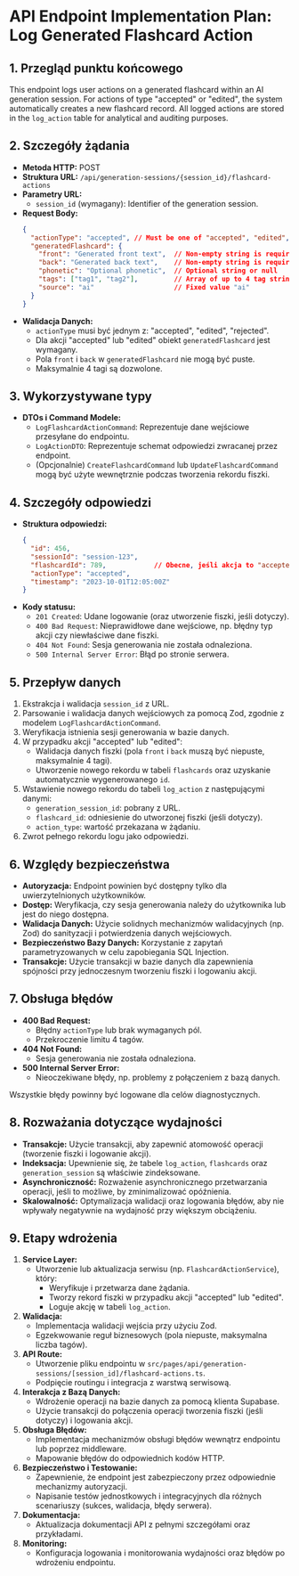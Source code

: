 # API Endpoint Implementation Plan: Log Generated Flashcard Action

## 1. Przegląd punktu końcowego
This endpoint logs user actions on a generated flashcard within an AI generation session. For actions of type "accepted" or "edited", the system automatically creates a new flashcard record. All logged actions are stored in the `log_action` table for analytical and auditing purposes.

## 2. Szczegóły żądania
- **Metoda HTTP:** POST
- **Struktura URL:** `/api/generation-sessions/{session_id}/flashcard-actions`
- **Parametry URL:**
  - `session_id` (wymagany): Identifier of the generation session.
- **Request Body:**
  ```json
  {
    "actionType": "accepted", // Must be one of "accepted", "edited", or "rejected"
    "generatedFlashcard": {
      "front": "Generated front text",  // Non-empty string is required for accepted/edited actions
      "back": "Generated back text",    // Non-empty string is required for accepted/edited actions
      "phonetic": "Optional phonetic",  // Optional string or null
      "tags": ["tag1", "tag2"],         // Array of up to 4 tag strings
      "source": "ai"                    // Fixed value "ai"
    }
  }
  ```
- **Walidacja Danych:**
  - `actionType` musi być jednym z: "accepted", "edited", "rejected".
  - Dla akcji "accepted" lub "edited" obiekt `generatedFlashcard` jest wymagany.
  - Pola `front` i `back` w `generatedFlashcard` nie mogą być puste.
  - Maksymalnie 4 tagi są dozwolone.

## 3. Wykorzystywane typy
- **DTOs i Command Modele:**
  - `LogFlashcardActionCommand`: Reprezentuje dane wejściowe przesyłane do endpointu.
  - `LogActionDTO`: Reprezentuje schemat odpowiedzi zwracanej przez endpoint.
  - (Opcjonalnie) `CreateFlashcardCommand` lub `UpdateFlashcardCommand` mogą być użyte wewnętrznie podczas tworzenia rekordu fiszki.

## 4. Szczegóły odpowiedzi
- **Struktura odpowiedzi:**
  ```json
  {
    "id": 456,
    "sessionId": "session-123",
    "flashcardId": 789,            // Obecne, jeśli akcja to "accepted" lub "edited"
    "actionType": "accepted",
    "timestamp": "2023-10-01T12:05:00Z"
  }
  ```
- **Kody statusu:**
  - `201 Created`: Udane logowanie (oraz utworzenie fiszki, jeśli dotyczy).
  - `400 Bad Request`: Nieprawidłowe dane wejściowe, np. błędny typ akcji czy niewłaściwe dane fiszki.
  - `404 Not Found`: Sesja generowania nie została odnaleziona.
  - `500 Internal Server Error`: Błąd po stronie serwera.

## 5. Przepływ danych
1. Ekstrakcja i walidacja `session_id` z URL.
2. Parsowanie i walidacja danych wejściowych za pomocą Zod, zgodnie z modelem `LogFlashcardActionCommand`.
3. Weryfikacja istnienia sesji generowania w bazie danych.
4. W przypadku akcji "accepted" lub "edited":
   - Walidacja danych fiszki (pola `front` i `back` muszą być niepuste, maksymalnie 4 tagi).
   - Utworzenie nowego rekordu w tabeli `flashcards` oraz uzyskanie automatycznie wygenerowanego `id`.
5. Wstawienie nowego rekordu do tabeli `log_action` z następującymi danymi:
   - `generation_session_id`: pobrany z URL.
   - `flashcard_id`: odniesienie do utworzonej fiszki (jeśli dotyczy).
   - `action_type`: wartość przekazana w żądaniu.
6. Zwrot pełnego rekordu logu jako odpowiedzi.

## 6. Względy bezpieczeństwa
- **Autoryzacja:** Endpoint powinien być dostępny tylko dla uwierzytelnionych użytkowników.
- **Dostęp:** Weryfikacja, czy sesja generowania należy do użytkownika lub jest do niego dostępna.
- **Walidacja Danych:** Użycie solidnych mechanizmów walidacyjnych (np. Zod) do sanityzacji i potwierdzenia danych wejściowych.
- **Bezpieczeństwo Bazy Danych:** Korzystanie z zapytań parametryzowanych w celu zapobiegania SQL Injection.
- **Transakcje:** Użycie transakcji w bazie danych dla zapewnienia spójności przy jednoczesnym tworzeniu fiszki i logowaniu akcji.

## 7. Obsługa błędów
- **400 Bad Request:**
  - Błędny `actionType` lub brak wymaganych pól.
  - Przekroczenie limitu 4 tagów.
- **404 Not Found:**
  - Sesja generowania nie została odnaleziona.
- **500 Internal Server Error:**
  - Nieoczekiwane błędy, np. problemy z połączeniem z bazą danych.

Wszystkie błędy powinny być logowane dla celów diagnostycznych.

## 8. Rozważania dotyczące wydajności
- **Transakcje:** Użycie transakcji, aby zapewnić atomowość operacji (tworzenie fiszki i logowanie akcji).
- **Indeksacja:** Upewnienie się, że tabele `log_action`, `flashcards` oraz `generation_session` są właściwie zindeksowane.
- **Asynchroniczność:** Rozważenie asynchronicznego przetwarzania operacji, jeśli to możliwe, by zminimalizować opóźnienia.
- **Skalowalność:** Optymalizacja walidacji oraz logowania błędów, aby nie wpływały negatywnie na wydajność przy większym obciążeniu.

## 9. Etapy wdrożenia
1. **Service Layer:**
   - Utworzenie lub aktualizacja serwisu (np. `FlashcardActionService`), który:
     - Weryfikuje i przetwarza dane żądania.
     - Tworzy rekord fiszki w przypadku akcji "accepted" lub "edited".
     - Loguje akcję w tabeli `log_action`.
2. **Walidacja:**
   - Implementacja walidacji wejścia przy użyciu Zod.
   - Egzekwowanie reguł biznesowych (pola niepuste, maksymalna liczba tagów).
3. **API Route:**
   - Utworzenie pliku endpointu w `src/pages/api/generation-sessions/[session_id]/flashcard-actions.ts`.
   - Podpięcie routingu i integracja z warstwą serwisową.
4. **Interakcja z Bazą Danych:**
   - Wdrożenie operacji na bazie danych za pomocą klienta Supabase.
   - Użycie transakcji do połączenia operacji tworzenia fiszki (jeśli dotyczy) i logowania akcji.
5. **Obsługa Błędów:**
   - Implementacja mechanizmów obsługi błędów wewnątrz endpointu lub poprzez middleware.
   - Mapowanie błędów do odpowiednich kodów HTTP.
6. **Bezpieczeństwo i Testowanie:**
   - Zapewnienie, że endpoint jest zabezpieczony przez odpowiednie mechanizmy autoryzacji.
   - Napisanie testów jednostkowych i integracyjnych dla różnych scenariuszy (sukces, walidacja, błędy serwera).
7. **Dokumentacja:**
   - Aktualizacja dokumentacji API z pełnymi szczegółami oraz przykładami.
8. **Monitoring:**
   - Konfiguracja logowania i monitorowania wydajności oraz błędów po wdrożeniu endpointu. 